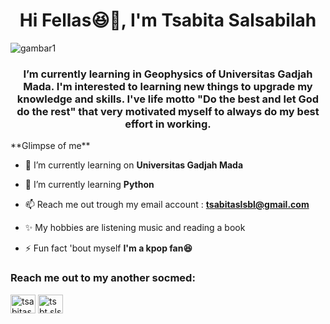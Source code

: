 <h1 align="center">Hi Fellas😆👋, I'm Tsabita Salsabilah</h1>

![gambar1](https://github.com/Geofisika-UGM/dasar-dasar-git-tsabitasalsabilah/blob/40caf7e54b32c943ad1b08116b8771d6ac46bd35/Bryce-Milky-Way-HDR-b.jpg)

<h3 align="center">I’m currently learning in Geophysics of Universitas Gadjah Mada. I'm interested to learning new things to upgrade my knowledge and skills. I've life motto "Do the best and let God do the rest" that very motivated myself to always do my best effort in working.</h3>
**Glimpse of me**

- 🔭 I’m currently learning on **Universitas Gadjah Mada**

- 🌱 I’m currently learning **Python**

- 📫 Reach me out trough my email account : **tsabitaslsbl@gmail.com**

- ✨ My hobbies are listening music and reading a book

- ⚡ Fun fact 'bout myself  **I'm a kpop fan😆**

<h3 align="left">Reach me out to my another socmed:</h3>
<p align="left">
<a href="https://linkedin.com/in/tsabitasalsabilah" target="blank"><img align="center" src="https://raw.githubusercontent.com/rahuldkjain/github-profile-readme-generator/master/src/images/icons/Social/linked-in-alt.svg" alt="tsabitasalsabilah" height="30" width="40" /></a>
<a href="https://instagram.com/tsbt.slsbl" target="blank"><img align="center" src="https://raw.githubusercontent.com/rahuldkjain/github-profile-readme-generator/master/src/images/icons/Social/instagram.svg" alt="tsbt.slsbl" height="30" width="40" /></a>
</p>



